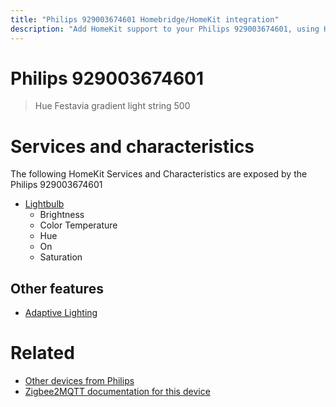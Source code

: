 ```yaml
---
title: "Philips 929003674601 Homebridge/HomeKit integration"
description: "Add HomeKit support to your Philips 929003674601, using Homebridge, Zigbee2MQTT and homebridge-z2m."
---
```

<!---
This file has been GENERATED using src/docgen/docgen.ts
DO NOT EDIT THIS FILE MANUALLY!
-->
# Philips 929003674601
> Hue Festavia gradient light string 500


# Services and characteristics
The following HomeKit Services and Characteristics are exposed by
the Philips 929003674601

* [Lightbulb](../../light.md)
  * Brightness
  * Color Temperature
  * Hue
  * On
  * Saturation

## Other features
* [Adaptive Lighting](../../light.md)

# Related
* [Other devices from Philips](../index.md#philips)
* [Zigbee2MQTT documentation for this device](https://www.zigbee2mqtt.io/devices/929003674601.html)